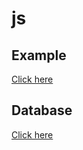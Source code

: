 # js

## Example
[Click here](https://zeev-x.github.io/js)

## Database
[Click here](https://zeev-x.github.io/js/json)

